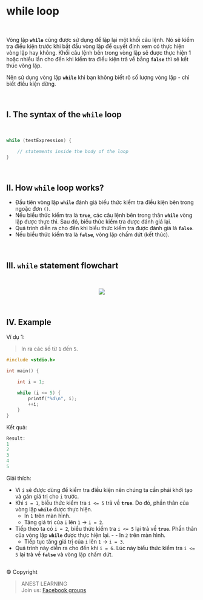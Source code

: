 # while loop

<br />


Vòng lặp **`while`** cũng được sử dụng để lặp lại một khối câu lệnh. Nó sẽ kiểm tra điều kiện trước khi bắt đầu vòng lặp để quyết định xem có thực hiện vòng lặp hay không. Khối câu lệnh bên trong vòng lặp sẽ được thực hiện 1 hoặc nhiều lần cho đến khi kiểm tra điều kiện trả về bằng **`false`** thì sẽ kết thúc vòng lặp.

Nên sử dụng vòng lặp **`while`** khi bạn không biết rõ số lượng vòng lặp - chỉ biết điều kiện dừng.

<br />

## I. The syntax of the `while` loop

<br />

```c
while (testExpression) {

    // statements inside the body of the loop 
}
```

<br />

## II. How `while` loop works?

- Đầu tiên vòng lặp **`while`** đánh giá biểu thức kiểm tra điều kiện bên trong ngoặc đơn `()`.
- Nếu biểu thức kiểm tra là **`true`**, các câu lệnh bên trong thân **`while`** vòng lặp được thực thi. Sau đó, biểu thức kiểm tra được đánh giá lại.
- Quá trình diễn ra cho đến khi biểu thức kiểm tra được đánh giá là **`false`**.
- Nếu biểu thức kiểm tra là **`false`**, vòng lặp chấm dứt (kết thúc).

<br />

## III. `while` statement flowchart

<br />

<p align="center">
  <img src="https://github.com/AnestLearning/Course-C-Fundamentals/blob/master/Images/c-while-loop.jpg">
</p>

<br />

## IV. Example

Ví dụ 1:
> In ra các số từ `1` đến `5`.

```c
#include <stdio.h>

int main() {

    int i = 1;
    
    while (i <= 5) {
        printf("%d\n", i);
        ++i;
    }
}
```

Kết quả:
```c
Result:
1
2
3
4
5
```

Giải thích:
- Vì `i` sẽ được dùng để kiểm tra điều kiện nên chúng ta cần phải khởi tạo và gán giá trị cho `i` trước.
- Khi `i = 1`, biểu thức kiểm tra `i <= 5` trả về **`true`**. Do đó, phần thân của vòng lặp **`while`** được thực hiện. 
  - In `1` trên màn hình.
  - Tăng giá trị của `i` lên `1` → `i = 2`.
- Tiếp theo ta có `i = 2`, biểu thức kiểm tra `i <= 5` lại trả về **`true`**. Phần thân của vòng lặp **`while`** được thực hiện lại.   -   - In `2` trên màn hình.
  - Tiếp tục tăng giá trị của `i` lên `1` → `i = 3`.
- Quá trình này diễn ra cho đến khi `i = 6`. Lúc này biểu thức kiểm tra `i <= 5` lại trả về **`false`** và vòng lặp chấm dứt.


##  

© Copyright
> ANEST LEARNING  
> Join us: [Facebook groups](https://www.facebook.com/groups/anest.learning/)

